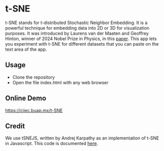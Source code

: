 # t-SNE

t-SNE stands for t-distributed Stochastic Neighbor Embedding. It is a powerful
technique for embedding
data into 2D or 3D for visualization purposes. It was introduced by Laurens van der Maaten and Geoffrey Hinton, winner of 2024 Nobel Prize in Physics, in this <a href="https://jmlr.csail.mit.edu/papers/volume9/vandermaaten08a/vandermaaten08a.pdf">paper</a>.
This app lets you experiment with t-SNE for different datasets that you can paste on the text area of the app.

## Usage

- Clone the repository
- Open the file index.html with any web browser

## Online Demo

https://ciiec.buap.mx/t-SNE

## Credit

We use tSNEJS, written by Andrej Karpathy as an implementation of t-SNE in Javascript. This code is documented <a href="https://github.com/karpathy/tsnejs">here</a>.
